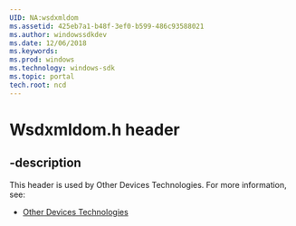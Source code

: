 ```yaml
---
UID: NA:wsdxmldom
ms.assetid: 425eb7a1-b48f-3ef0-b599-486c93588021
ms.author: windowssdkdev
ms.date: 12/06/2018
ms.keywords: 
ms.prod: windows
ms.technology: windows-sdk
ms.topic: portal
tech.root: ncd
---
```


# Wsdxmldom.h header


## -description


This header is used by Other Devices Technologies. For more information, see:

- [Other Devices Technologies](../_ncd)
